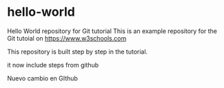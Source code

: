 # hello-world
Hello World repository for Git tutorial
This is an example repository for the Git tutoial on https://www.w3schools.com

This repository is built step by step in the tutorial. 

it now include steps from github

Nuevo cambio en GIthub
